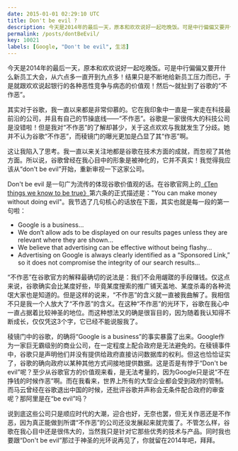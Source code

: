 ```yaml
---
date: 2015-01-01 02:29:10 UTC
title: Don't be evil ?
description: 今天是2014年的最后一天，原本和欢欢说好一起吃晚饭。可是中行偏偏又要开什么新员工大会，从六点多一直开到九点多！结果只是不断地给新员工压力而已，于是就跟欢欢说起中行的各种恶性竞争与病态的价值观！然后～就扯到了谷歌的“不作恶”。
permalink: /posts/dontBeEvil/
key: 10021
labels: [Google, "Don't be evil", 生活]
---
```


今天是2014年的最后一天，原本和欢欢说好一起吃晚饭。可是中行偏偏又要开什么新员工大会，从六点多一直开到九点多！结果只是不断地给新员工压力而已，于是就跟欢欢说起银行的各种恶性竞争与病态的价值观！然后～就扯到了谷歌的“不作恶”。

其实对于谷歌，我一直以来都是非常仰慕的。它在我印象中一直是一家走在科技最前沿的公司，并且有自己的节操底线——“不作恶”。谷歌是一家很伟大的科技公司是没错啦！但是我对“不作恶”的了解却甚少，关于这点欢欢与我就发生了分歧。她并不认为谷歌“不作恶”，而稜镜门的曝光更加是凸显了其“作恶”啊。

这让我陷入了思考。我一直以来关注地都是谷歌在技术方面的成就，而忽视了其他方面。所以说，谷歌曾经在我心目中的形象是被神化的，它并不真实！我觉得我应该从“don't be evil”开始，重新审视一下这家公司。

Don't be evil 是一句广为流传的体现谷歌价值观的话。在谷歌官网上的[《Ten things we know to be true》](http://www.google.com/about/company/philosophy/)第六条的正式描述是："You can make money without doing evil"。我节选了几句核心的话放在下面，其实也就是每一段的第一句啦：

>
- Google is a business...
- We don’t allow ads to be displayed on our results pages unless they are relevant where they are shown...
- We believe that advertising can be effective without being flashy...
- Advertising on Google is always clearly identified as a “Sponsored Link,” so it does not compromise the integrity of our search results...

“不作恶”在谷歌官方的解释最确切的说法是：我们不会用龌蹉的手段赚钱。仅这点来说，谷歌确实会比某度好些，毕竟某度搜索的推广铺天盖地、某度杀毒的各种流氓大家也是知道的。但是这样的说来，“不作恶”的含义就一直被我曲解了。我相信不只是我一个人放大了“不作恶”的含义。在这种“不作恶”的光环下，谷歌在我心中一直占据着比较神圣的地位。而这种想法又的确是很盲目的，因为随着我认知得不断成长，仅仅凭这3个字，它已经不能说服我了。

稜镜门中的谷歌，的确将“Google is a business”的事实暴露了出来。Google作为一家巨无霸级别的商业公司，在一定程度上配合政府是无法避免的。在稜镜事件中，谷歌只是声明他们并没有提供给政府直接访问数据库的权利。但这也恰恰证实了，谷歌的确向政府以某种其他方式间接地提供数据。这是否是有悖于“Don't be evil”呢？至少从谷歌官方的价值观来看，是无法考量的，因为Google只是说“不在挣钱的时候作恶”啊。而在我看来，世界上所有的大型企业都会受到政府的管制。而马云曾经在谷歌退出中国的时候，还批评谷歌并声称会无条件配合政府的审查呢？那阿里是在“be evil”吗？

说到底这些公司只是顺应时代的大潮，迎合也好，无奈也罢，但无关作恶还是不作恶，因为真正能做到所谓“不作恶”的公司还没发展起来就完蛋了。不管怎么样，谷歌在我心目中还是很伟大的，当然我只是针对它那些优秀的技术与产品。同时我也要跟“Don't be evil”那过于神圣的光环说再见了，你就留在2014年吧，拜拜。